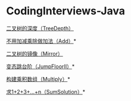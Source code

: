 # CodingInterviews-Java

[二叉树的深度（TreeDepth）](https://www.nowcoder.com/practice/435fb86331474282a3499955f0a41e8b)

[不用加减乘除做加法（Add）](https://www.nowcoder.com/practice/59ac416b4b944300b617d4f7f111b215)*

[二叉树的镜像（Mirror）](https://www.nowcoder.com/practice/564f4c26aa584921bc75623e48ca3011)

[变态跳台阶（JumpFloorII）](https://www.nowcoder.com/practice/22243d016f6b47f2a6928b4313c85387)*

[构建乘积数组（Multiply）](https://www.nowcoder.com/practice/94a4d381a68b47b7a8bed86f2975db46)*

[求1+2+3+...+n（SumSolution）](https://www.nowcoder.com/practice/7a0da8fc483247ff8800059e12d7caf1)*